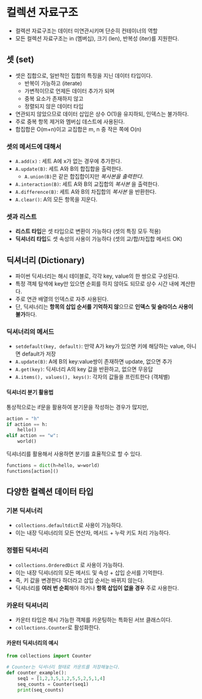 # 컬렉션 자료구조
* 컬렉션 자료구조는 데이터 미연관시키며 단순히 컨테이너의 역할
* 모든 컬렉션 자료구조는 in (멤버십), 크기 (len), 반복성 (iter)를 지원한다.

## 셋 (set)
* 셋은 집합으로, 일반적인 집합의 특징을 지닌 데이터 타입이다.
    * 반복이 가능하고 (iterate)
    * 가변적이므로 언제든 데이터 추가가 되며
    * 중복 요소가 존재하지 않고
    * 정렬되지 않은 데이터 타입
* 연관되지 않았으므로 데이터 삽입은 상수 O(1)을 유지하되, 인덱스는 불가하다.
* 주로 중복 항목 제거와 멤버십 데스트에 사용된다.
* 합집합은 O(m+n)이고 교집합은 m, n 중 작은 쪽에 O(n)

### 셋의 메서드에 대해서
* `A.add(x)` : 세트 A에 x가 없는 경우에 추가한다.
* `A.update(B)`: 세트 A와 B의 합집합을 출력한다.
    * `A.union(B)`은 같은 합집합이지만 *복사본을 출력한다*.
* `A.interaction(B)`: 세트 A와 B의 교집합의 *복사본* 을 출력한다.
* `A.difference(B)`: 세트 A와 B의 차집합의 *복사본* 을 반환한다.
* `A.clear()`: A의 모든 항목을 지운다.

### 셋과 리스트

* **리스트 타입**은 셋 타입으로 변환이 가능하다 (셋의 특징 모두 적용)
* **딕셔너리 타입**도 셋 속성의 사용이 가능하다 (셋의 교/합/차집합 메서드 OK)

## 딕셔너리 (Dictionary)
* 파이썬 딕셔너리는 해시 테이블로, 각각 key, value의 한 쌍으로 구성된다.
* 특정 객체 탐색에 key만 있으면 순회를 하지 않아도 되므로 상수 시간 내에 계산한다.
* 주로 연관 배열의 인덱스로 자주 사용된다. 
* 단, 딕셔너리는 **항목의 삽입 순서를 기억하지 않**으므로 **인덱스 및 슬라이스 사용이 불가**하다.

### 딕셔너리의 메서드
* `setdefault(key, default)`: 만약 A가 key가 있으면 키에 해당하는 value, 아니면 default가 저장
* `A.update(B)`: A에 B의 key:value쌍이 존재하면 update, 없으면 추가
* `A.get(key)`: 딕셔너리 A의 key 값을 반환하고, 없으면 무응답
* `A.items(), values(), keys()`: 각자의 값들을 프린트한다 (객체별)

#### 딕셔너리 분기 활용법

통상적으로는 if문을 활용하여 분기문을 작성하는 경우가 많지만,  
```python
action = "h"
if action == h:  
    hello()  
elif action == "w":  
    world()
```
딕셔너리를 활용해서 사용하면 분기를 효율적으로 할 수 있다.  
```python
functions = dict(h=hello, w=world)
functions[action]()
```

## 다양한 컬렉션 데이터 타입

### 기본 딕셔너리
* `collections.defaultdict`로 사용이 가능하다.
* 이는 내장 딕셔너리의 모든 연산자, 메서드 + 누락 키도 처리 가능하다.

### 정렬된 딕셔너리
* `collections.OrderedDict` 로 사용이 가능하다.
* 이는 내장 딕셔너리의 모든 메서드 및 속성 + 삽입 순서를 기억한다.
* 즉, 키 값을 변경한다 하더라고 삽입 순서는 바뀌지 않는다.
* 딕셔너리를 **여러 번 순회**해야 하거나 **항목 삽입이 없을 경우** 주로 사용한다.

### 카운터 딕셔너리

* 카운터 타입은 해시 가능한 객체를 카운팅하는 특화된 서브 클래스이다.
* `collections.Counter`로 활성화한다.

#### 카운터 딕셔너리의 예시

```python
from collections import Counter

# Counter는 딕셔너리 형태로 카운트를 저장해놓는다.
def counter_example():
    seq1 = [1,2,3,5,1,2,5,5,2,5,1,4]
    seq_counts = Counter(seq1)
    print(seq_counts)
```
